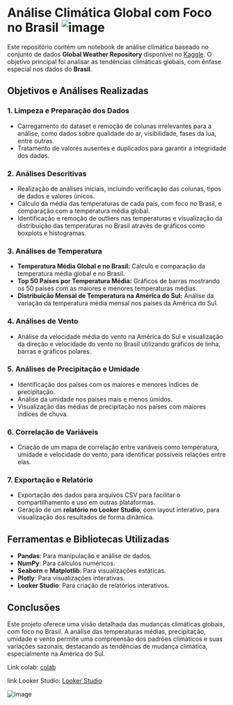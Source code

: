 # Análise Climática Global com Foco no Brasil ![image](https://github.com/user-attachments/assets/c26c06f1-a1e7-44cd-a562-3ec66ba502de)



Este repositório contém um notebook de análise climática baseado no conjunto de dados **Global Weather Repository** disponível no [Kaggle](https://www.kaggle.com/datasets/nelgiriyewithana/global-weather-repository). O objetivo principal foi analisar as tendências climáticas globais, com ênfase especial nos dados do **Brasil**.

## Objetivos e Análises Realizadas

### 1. Limpeza e Preparação dos Dados
- Carregamento do dataset e remoção de colunas irrelevantes para a análise, como dados sobre qualidade do ar, visibilidade, fases da lua, entre outras.
- Tratamento de valores ausentes e duplicados para garantir a integridade dos dados.

### 2. Análises Descritivas
- Realização de análises iniciais, incluindo verificação das colunas, tipos de dados e valores únicos.
- Cálculo da média das temperaturas de cada país, com foco no Brasil, e comparação com a temperatura média global.
- Identificação e remoção de outliers nas temperaturas e visualização da distribuição das temperaturas no Brasil através de gráficos como boxplots e histogramas.

### 3. Análises de Temperatura
- **Temperatura Média Global e no Brasil:** Cálculo e comparação da temperatura média global e no Brasil.
- **Top 50 Países por Temperatura Média:** Gráficos de barras mostrando os 50 países com as maiores e menores temperaturas médias.
- **Distribuição Mensal de Temperatura na América do Sul:** Análise da variação da temperatura média mensal nos países da América do Sul.

### 4. Análises de Vento
- Análise da velocidade média do vento na América do Sul e visualização da direção e velocidade do vento no Brasil utilizando gráficos de linha, barras e gráficos polares.

### 5. Análises de Precipitação e Umidade
- Identificação dos países com os maiores e menores índices de precipitação.
- Análise da umidade nos países mais e menos úmidos.
- Visualização das médias de precipitação nos países com maiores índices de chuva.

### 6. Correlação de Variáveis
- Criação de um mapa de correlação entre variáveis como temperatura, umidade e velocidade do vento, para identificar possíveis relações entre elas.

### 7. Exportação e Relatório
- Exportação dos dados para arquivos CSV para facilitar o compartilhamento e uso em outras plataformas.
- Geração de um **relatório no Looker Studio**, com layout interativo, para visualização dos resultados de forma dinâmica.

## Ferramentas e Bibliotecas Utilizadas
- **Pandas**: Para manipulação e análise de dados.
- **NumPy**: Para cálculos numéricos.
- **Seaborn** e **Matplotlib**: Para visualizações estáticas.
- **Plotly**: Para visualizações interativas.
- **Looker Studio**: Para criação de relatórios interativos.

## Conclusões
Este projeto oferece uma visão detalhada das mudanças climáticas globais, com foco no Brasil. A análise das temperaturas médias, precipitação, umidade e vento permite uma compreensão dos padrões climáticos e suas variações sazonais, destacando as tendências de mudança climática, especialmente na América do Sul.

Link colab: [colab](https://colab.research.google.com/drive/1Jbh3efZ81JUW4IeD3SODMG0JrqGqJzD1?usp=drive_link)

link Looker Studio: [Looker Studio](https://lookerstudio.google.com/reporting/251c1728-a207-4034-b74a-8528443936ea)

![image](https://github.com/user-attachments/assets/e4b04584-c454-4a1d-b5ef-f1ab84749819)



